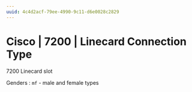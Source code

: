 ```yaml
---
uuid: 4c4d2acf-79ee-4990-9c11-d6e0028c2829
---
```

# Cisco | 7200 | Linecard Connection Type

7200 Linecard slot

Genders
: `mf` - male and female types
